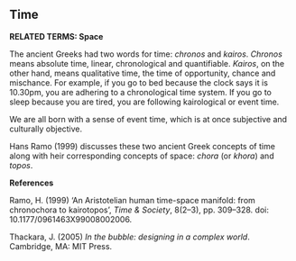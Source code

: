 ## Time

**RELATED TERMS: Space**

The ancient Greeks had two words for time: _chronos_ and _kairos_. _Chronos_ means absolute time, linear, chronological and quantifiable. _Kairos_, on the other hand, means qualitative time, the time of opportunity, chance and mischance. For example, if you go to bed because the clock says it is 10.30pm, you are adhering to a chronological time system. If you go to sleep because you are tired, you are following kairological or event time. 

We are all born with a sense of event time, which is at once subjective and culturally objective. 

Hans Ramo (1999) discusses these two ancient Greek concepts of time along with heir corresponding concepts of space: _chora_ (or _khora_) and _topos_.

**References**

Ramo, H. (1999) ‘An Aristotelian human time-space manifold: from chronochora to kairotopos’, _Time & Society_, 8(2–3), pp. 309–328. doi: 10.1177/0961463X99008002006.

Thackara, J. (2005) _In the bubble: designing in a complex world_. Cambridge, MA: MIT Press.

